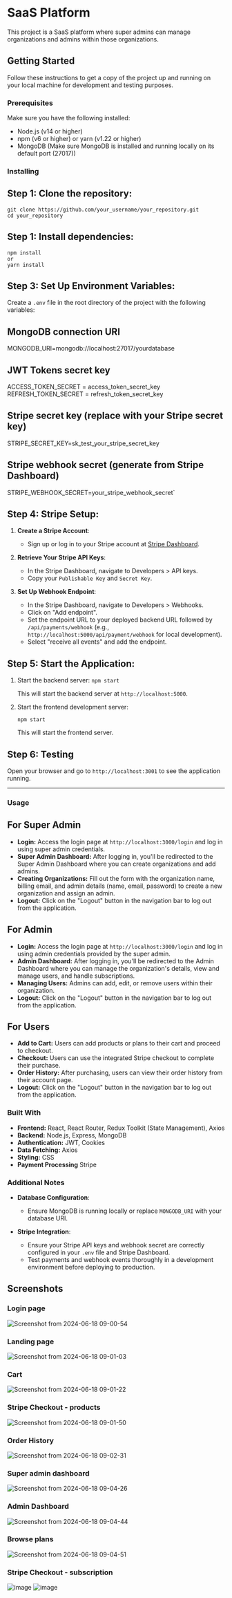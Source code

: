 SaaS Platform
=============

This project is a SaaS platform where super admins can manage organizations and admins within those organizations.

Getting Started
---------------

Follow these instructions to get a copy of the project up and running on your local machine for development and testing purposes.

### Prerequisites

Make sure you have the following installed:

-   Node.js (v14 or higher)
-   npm (v6 or higher) or yarn (v1.22 or higher)
-   MongoDB (Make sure MongoDB is installed and running locally on its default port (27017))

### Installing

Step 1: Clone the repository:
------------------------------------

    git clone https://github.com/your_username/your_repository.git
    cd your_repository

Step 1: Install dependencies:
------------------------------------
    npm install
    or
    yarn install

Step 3: Set Up Environment Variables:
------------------------------------

Create a `.env` file in the root directory of the project with the following variables:

## MongoDB connection URI
MONGODB_URI=mongodb://localhost:27017/yourdatabase

## JWT Tokens secret key
ACCESS_TOKEN_SECRET = access_token_secret_key
REFRESH_TOKEN_SECRET = refresh_token_secret_key

## Stripe secret key (replace with your Stripe secret key)
STRIPE_SECRET_KEY=sk_test_your_stripe_secret_key

## Stripe webhook secret (generate from Stripe Dashboard)
STRIPE_WEBHOOK_SECRET=your_stripe_webhook_secret`

Step 4: Stripe Setup:
--------------------

1.  **Create a Stripe Account**:
    -   Sign up or log in to your Stripe account at [Stripe Dashboard](https://dashboard.stripe.com/register).

2.  **Retrieve Your Stripe API Keys**:
    -   In the Stripe Dashboard, navigate to Developers > API keys.
    -   Copy your `Publishable Key` and `Secret Key`.
      
3.  **Set Up Webhook Endpoint**:
    -   In the Stripe Dashboard, navigate to Developers > Webhooks.
    -   Click on "Add endpoint".
    -   Set the endpoint URL to your deployed backend URL followed by `/api/payments/webhook` (e.g., `http://localhost:5000/api/payment/webhook` for local development).
    -   Select "receive all events" and add the endpoint.

Step 5: Start the Application:
------------------------------
1.  Start the backend server:
    `npm start`

    This will start the backend server at `http://localhost:5000`.

2.  Start the frontend development server:

    `npm start`

    This will start the frontend server.

Step 6: Testing
---------------

Open your browser and go to `http://localhost:3001` to see the application running.

* * * * *

### Usage
## For Super Admin

-   **Login:** Access the login page at `http://localhost:3000/login` and log in using super admin credentials.
-   **Super Admin Dashboard:** After logging in, you'll be redirected to the Super Admin Dashboard where you can create organizations and add admins.
-   **Creating Organizations:** Fill out the form with the organization name, billing email, and admin details (name, email, password) to create a new organization and assign an admin.
-   **Logout:** Click on the "Logout" button in the navigation bar to log out from the application.

## For Admin

-   **Login:** Access the login page at `http://localhost:3000/login` and log in using admin credentials provided by the super admin.
-   **Admin Dashboard:** After logging in, you'll be redirected to the Admin Dashboard where you can manage the organization's details, view and manage users, and handle subscriptions.
-   **Managing Users:** Admins can add, edit, or remove users within their organization.
-   **Logout:** Click on the "Logout" button in the navigation bar to log out from the application.

## For Users
-   **Add to Cart:** Users can add products or plans to their cart and proceed to checkout.
-   **Checkout:** Users can use the integrated Stripe checkout to complete their purchase.
-   **Order History:** After purchasing, users can view their order history from their account page.
-   **Logout:** Click on the "Logout" button in the navigation bar to log out from the application.

### Built With

-   **Frontend:** React, React Router, Redux Toolkit (State Management), Axios
-   **Backend:** Node.js, Express, MongoDB
-   **Authentication:** JWT, Cookies
-   **Data Fetching:** Axios
-   **Styling:** CSS
-   **Payment Processing** Stripe

### Additional Notes

-   **Database Configuration**:

    -   Ensure MongoDB is running locally or replace `MONGODB_URI` with your database URI.
-   **Stripe Integration**:

    -   Ensure your Stripe API keys and webhook secret are correctly configured in your `.env` file and Stripe Dashboard.
    -   Test payments and webhook events thoroughly in a development environment before deploying to production.

## Screenshots
### Login page
![Screenshot from 2024-06-18 09-00-54](https://github.com/saicharith2012/saas-platform/assets/78155986/92cc2917-c4bb-43b8-be0c-4733b9ceb1e2)

### Landing page
![Screenshot from 2024-06-18 09-01-03](https://github.com/saicharith2012/saas-platform/assets/78155986/f3e3518f-6afa-4060-961b-cb683bd158a8)

### Cart
![Screenshot from 2024-06-18 09-01-22](https://github.com/saicharith2012/saas-platform/assets/78155986/524d65f6-8697-4c11-944f-d31934d50049)

### Stripe Checkout - products
![Screenshot from 2024-06-18 09-01-50](https://github.com/saicharith2012/saas-platform/assets/78155986/27f66532-eb78-453c-8ba9-e6a226fcf24b)

### Order History
![Screenshot from 2024-06-18 09-02-31](https://github.com/saicharith2012/saas-platform/assets/78155986/4ee1f8de-2f01-4628-93b3-bc8adfe1fda3)

### Super admin dashboard
![Screenshot from 2024-06-18 09-04-26](https://github.com/saicharith2012/saas-platform/assets/78155986/11fc17cc-087b-4ba3-a97d-5baf91bf1ea7)

### Admin Dashboard
![Screenshot from 2024-06-18 09-04-44](https://github.com/saicharith2012/saas-platform/assets/78155986/e70ba631-8d6f-413e-901a-b1b21a2e5cea)

### Browse plans
![Screenshot from 2024-06-18 09-04-51](https://github.com/saicharith2012/saas-platform/assets/78155986/06131650-356f-4ae9-93f0-f2c9e9edbe49)

### Stripe Checkout - subscription
![image](https://github.com/saicharith2012/saas-platform/assets/78155986/d149b0d6-fadc-4149-89c0-872bd35899cc)
![image](https://github.com/saicharith2012/saas-platform/assets/78155986/a8d91e39-3542-4759-9eab-d758ee27d812)

